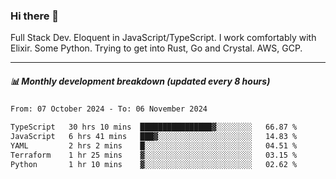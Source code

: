 ### Hi there 👋

Full Stack Dev. Eloquent in JavaScript/TypeScript. I work comfortably with Elixir. Some Python. Trying to get into Rust, Go and Crystal. AWS, GCP.

***

##### 📊 Monthly development breakdown (updated every 8 hours)

<!--START_SECTION:waka-->

```txt
From: 07 October 2024 - To: 06 November 2024

TypeScript   30 hrs 10 mins  ████████████████▓░░░░░░░░   66.87 %
JavaScript   6 hrs 41 mins   ███▓░░░░░░░░░░░░░░░░░░░░░   14.83 %
YAML         2 hrs 2 mins    █░░░░░░░░░░░░░░░░░░░░░░░░   04.51 %
Terraform    1 hr 25 mins    ▓░░░░░░░░░░░░░░░░░░░░░░░░   03.15 %
Python       1 hr 10 mins    ▓░░░░░░░░░░░░░░░░░░░░░░░░   02.62 %
```

<!--END_SECTION:waka-->
